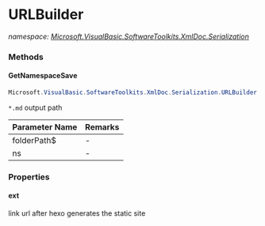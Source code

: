 ﻿# URLBuilder
_namespace: [Microsoft.VisualBasic.SoftwareToolkits.XmlDoc.Serialization](./index.md)_





### Methods

#### GetNamespaceSave
```csharp
Microsoft.VisualBasic.SoftwareToolkits.XmlDoc.Serialization.URLBuilder.GetNamespaceSave(System.String,Microsoft.VisualBasic.SoftwareToolkits.XmlDoc.Assembly.ProjectNamespace)
```
``*.md`` output path

|Parameter Name|Remarks|
|--------------|-------|
|folderPath$|-|
|ns|-|



### Properties

#### ext
link url after hexo generates the static site
